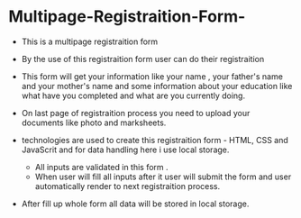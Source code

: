 # Multipage-Registraition-Form-
* This is a multipage registraition form 
* By the use of this registraition form user can do their registraition
* This form will get your information 
 like your name , your father's name and your mother's name and some information about
 your education like what have you completed and what are you currently doing.
 
 * On last page of registraition process you need to upload your documents like photo and marksheets.
 
 * technologies are  used to create this registraition form - 
   HTML, CSS and JavaScrit and for data handling here i use local storage. 
   
   * All inputs are validated in this form .
   * When user will  fill all inputs after it user will submit the form and user automatically render to next registraition 
    process.
    
  *   After fill up whole form all data will be stored in local storage.
  
